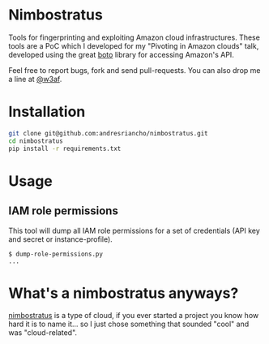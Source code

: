 Nimbostratus
============

Tools for fingerprinting and exploiting Amazon cloud infrastructures. These tools are a PoC which I developed for my "Pivoting in Amazon clouds" talk, developed using the great [boto](https://github.com/boto/boto) library for accessing Amazon's API.

Feel free to report bugs, fork and send pull-requests. You can also drop me a line at [@w3af](https://twitter.com/w3af).

Installation
============

```bash
git clone git@github.com:andresriancho/nimbostratus.git
cd nimbostratus
pip install -r requirements.txt
```


Usage
=====

IAM role permissions
--------------------

This tool will dump all IAM role permissions for a set of credentials (API key and secret or instance-profile).

```console
$ dump-role-permissions.py
...
```


What's a nimbostratus anyways?
==============================

[nimbostratus](http://en.wikipedia.org/wiki/Nimbostratus_cloud) is a type of cloud, if you ever started a project you know how hard it is to name it... so I just chose something that sounded "cool" and was "cloud-related".
